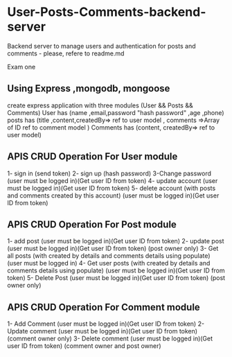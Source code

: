 # User-Posts-Comments-backend-server
Backend server to manage users and authentication for posts and comments - please, refere to readme.md

Exam one
## Using Express ,mongodb, mongoose
create express application with three modules (User && Posts && Comments)
User has (name ,email,password "hash password" ,age ,phone)
posts has (title ,content,createdBy=> ref to user model , comments =>Array of ID ref to comment model )
Comments has (content, createdBy=> ref to user model)

## APIS CRUD Operation For User module
1- sign in (send token)
2- sign up (hash password)
3-Change password  (user must be logged in)(Get user ID from token)
4- update account   (user must be logged in)(Get user ID from token)
5- delete account (with posts and comments created by this account) (user must be logged in)(Get user ID from token)
 

## APIS CRUD Operation For Post module
1- add post (user must be logged in)(Get user ID from token)
2- update post  (user must be logged in)(Get user ID from token) (post owner only)
3- Get all posts (with created by details and comments details using populate) (user must be logged in)
4- Get user posts (with created by details and comments details using populate) (user must be logged in)(Get user ID from token)
5- Delete Post  (user must be logged in)(Get user ID from token) (post owner only)


## APIS CRUD Operation For Comment module
1- Add Comment  (user must be logged in)(Get user ID from token)
2- Update comment (user must be logged in)(Get user ID from token) (comment owner only)
3- Delete comment (user must be logged in)(Get user ID from token) (comment owner and post owner)

